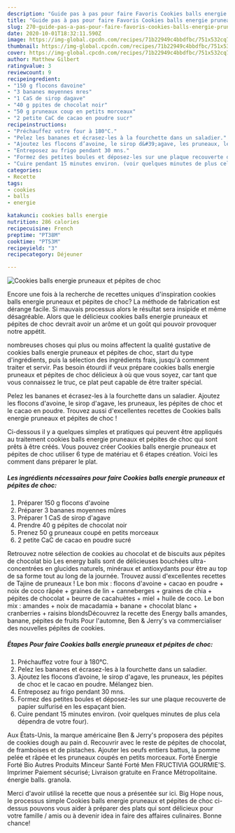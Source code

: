 ```yaml
---
description: "Guide pas à pas pour faire Favoris Cookies balls energie pruneaux et pépites de choc"
title: "Guide pas à pas pour faire Favoris Cookies balls energie pruneaux et pépites de choc"
slug: 270-guide-pas-a-pas-pour-faire-favoris-cookies-balls-energie-pruneaux-et-pepites-de-choc
date: 2020-10-01T18:32:11.590Z
image: https://img-global.cpcdn.com/recipes/71b22949c4bbdfbc/751x532cq70/cookies-balls-energie-pruneaux-et-pepites-de-choc-photo-principale-de-la-recette.jpg
thumbnail: https://img-global.cpcdn.com/recipes/71b22949c4bbdfbc/751x532cq70/cookies-balls-energie-pruneaux-et-pepites-de-choc-photo-principale-de-la-recette.jpg
cover: https://img-global.cpcdn.com/recipes/71b22949c4bbdfbc/751x532cq70/cookies-balls-energie-pruneaux-et-pepites-de-choc-photo-principale-de-la-recette.jpg
author: Matthew Gilbert
ratingvalue: 3
reviewcount: 9
recipeingredient:
- "150 g flocons davoine"
- "3 bananes moyennes mres"
- "1 CaS de sirop dagave"
- "40 g ppites de chocolat noir"
- "50 g pruneaux coup en petits morceaux"
- "2 petite CaC de cacao en poudre sucr"
recipeinstructions:
- "Préchauffez votre four à 180°C."
- "Pelez les bananes et écrasez-les à la fourchette dans un saladier."
- "Ajoutez les flocons d’avoine, le sirop d&#39;agave, les pruneaux, les pépites de choc et le cacao en poudre. Mélangez bien."
- "Entreposez au frigo pendant 30 mns."
- "Formez des petites boules et déposez-les sur une plaque recouverte de papier sulfurisé en les espaçant bien."
- "Cuire pendant 15 minutes environ. (voir quelques minutes de plus cela dépendra de votre four)."
categories:
- Recette
tags:
- cookies
- balls
- energie

katakunci: cookies balls energie 
nutrition: 286 calories
recipecuisine: French
preptime: "PT38M"
cooktime: "PT53M"
recipeyield: "3"
recipecategory: Déjeuner

---
```



![Cookies balls energie pruneaux et pépites de choc](https://img-global.cpcdn.com/recipes/71b22949c4bbdfbc/751x532cq70/cookies-balls-energie-pruneaux-et-pepites-de-choc-photo-principale-de-la-recette.jpg)

Encore une fois à la recherche de recettes uniques d'inspiration cookies balls energie pruneaux et pépites de choc? La méthode de fabrication est dérange facile. Si mauvais processus alors le résultat sera insipide et même désagréable. Alors que le délicieux cookies balls energie pruneaux et pépites de choc devrait avoir un arôme et un goût qui pouvoir provoquer notre appétit.

nombreuses choses qui plus ou moins affectent la qualité gustative de cookies balls energie pruneaux et pépites de choc, start du type d'ingrédients, puis la sélection des ingrédients frais, jusqu'à comment traiter et servir. Pas besoin étourdi if veux prépare cookies balls energie pruneaux et pépites de choc délicieux à où que vous soyez, car tant que vous connaissez le truc, ce plat peut capable de être traiter spécial.

Pelez les bananes et écrasez-les à la fourchette dans un saladier. Ajoutez les flocons d&#39;avoine, le sirop d&#39;agave, les pruneaux, les pépites de choc et le cacao en poudre. Trouvez aussi d&#39;excellentes recettes de Cookies balls energie pruneaux et pépites de choc !


Ci-dessous il y a quelques simples et pratiques qui peuvent être appliqués au traitement cookies balls energie pruneaux et pépites de choc qui sont prêts à être créés. Vous pouvez créer Cookies balls energie pruneaux et pépites de choc utiliser 6 type de matériau et 6 étapes création. Voici les comment dans préparer le plat.

<!--inarticleads1-->

##### Les ingrédients nécessaires pour faire Cookies balls energie pruneaux et pépites de choc:

1. Préparer 150 g flocons d&#39;avoine
1. Préparer 3 bananes moyennes mûres
1. Préparer 1 CaS de sirop d&#39;agave
1. Prendre 40 g pépites de chocolat noir
1. Prenez 50 g pruneaux coupé en petits morceaux
1.  2 petite CaC de cacao en poudre sucré


Retrouvez notre sélection de cookies au chocolat et de biscuits aux pépites de chocolat bio Les energy balls sont de délicieuses bouchées ultra-concentrées en glucides naturels, minéraux et antioxydants pour être au top de sa forme tout au long de la journée. Trouvez aussi d&#39;excellentes recettes de Tajine de pruneaux ! Le bon mix : flocons d&#39;avoine + cacao en poudre + noix de coco râpée + graines de lin + canneberges + graines de chia + pépites de chocolat + beurre de cacahuètes + miel + huile de coco. Le bon mix : amandes + noix de macadamia + banane + chocolat blanc + cranberries + raisins blondsDécouvrez la recette des Energy balls amandes, banane, pépites de fruits Pour l&#39;automne, Ben &amp; Jerry&#39;s va commercialiser des nouvelles pépites de cookies. 

<!--inarticleads2-->

##### Étapes Pour faire Cookies balls energie pruneaux et pépites de choc:

1. Préchauffez votre four à 180°C.
1. Pelez les bananes et écrasez-les à la fourchette dans un saladier.
1. Ajoutez les flocons d’avoine, le sirop d&#39;agave, les pruneaux, les pépites de choc et le cacao en poudre. Mélangez bien.
1. Entreposez au frigo pendant 30 mns.
1. Formez des petites boules et déposez-les sur une plaque recouverte de papier sulfurisé en les espaçant bien.
1. Cuire pendant 15 minutes environ. (voir quelques minutes de plus cela dépendra de votre four).


Aux États-Unis, la marque américaine Ben &amp; Jerry&#39;s proposera des pépites de cookies dough au pain d. Recouvrir avec le reste de pépites de chocolat, de framboises et de pistaches. Ajouter les oeufs entiers battus, la pomme pelée et râpée et les pruneaux coupés en petits morceaux. Forté Energie Forté Bio Autres Produits Minceur Santé Forté Men FRUCTIVIA GOURMIE&#39;S. Imprimer Paiement sécurisé; Livraison gratuite en France Métropolitaine. énergie balls. granola. 


Merci d'avoir utilisé la recette que nous a présentée sur ici. Big Hope nous, le processus simple Cookies balls energie pruneaux et pépites de choc ci-dessus pouvons vous aider à préparer des plats qui sont délicieux pour votre famille / amis ou à devenir idea in faire des affaires culinaires. Bonne chance!
